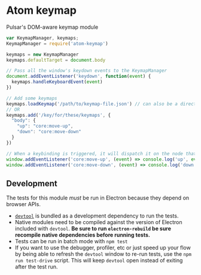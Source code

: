 # Atom keymap

Pulsar's DOM-aware keymap module

```js
var KeymapManager, keymaps;
KeymapManager = require('atom-keymap')

keymaps = new KeymapManager
keymaps.defaultTarget = document.body

// Pass all the window's keydown events to the KeymapManager
document.addEventListener('keydown', function(event) {
  keymaps.handleKeyboardEvent(event)
})

// Add some keymaps
keymaps.loadKeymap('/path/to/keymap-file.json') // can also be a directory of json / cson files
// OR
keymaps.add('/key/for/these/keymaps', {
  "body": {
    "up": "core:move-up",
    "down": "core:move-down"
  }
})

// When a keybinding is triggered, it will dispatch it on the node that was focused
window.addEventListener('core:move-up', (event) => console.log('up', event))
window.addEventListener('core:move-down', (event) => console.log('down', event))
```

## Development

The tests for this module *must* be run in Electron because they depend on browser APIs.

* [`devtool`](https://github.com/Jam3/devtool) is bundled as a development dependency to run the tests.
* Native modules need to be compiled against the version of Electron included with `devtool`. **Be sure to run `electron-rebuild` be sure recompile native dependencies before running tests.**
* Tests can be run in batch mode with `npm test`
* If you want to use the debugger, profiler, etc or just speed up your flow by being able to refresh the `devtool` window to re-run tests, use the `npm run test-drive` script. This will keep `devtool` open instead of exiting after the test run.
